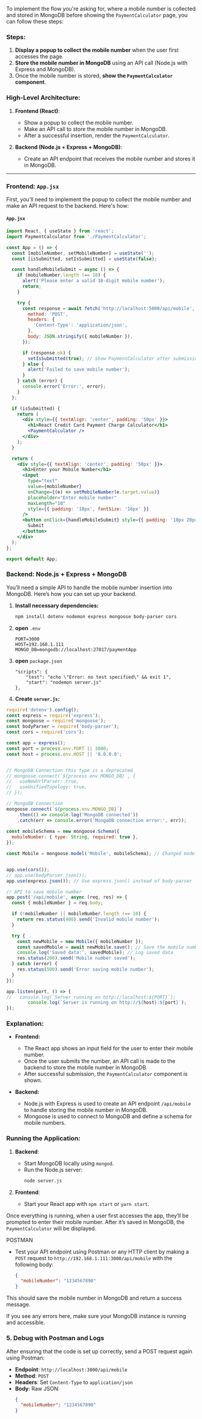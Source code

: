 To implement the flow you're asking for, where a mobile number is collected and stored in MongoDB before showing the `PaymentCalculator` page, you can follow these steps:

### Steps:
1. **Display a popup to collect the mobile number** when the user first accesses the page.
2. **Store the mobile number in MongoDB** using an API call (Node.js with Express and MongoDB).
3. Once the mobile number is stored, **show the `PaymentCalculator` component**.

### High-Level Architecture:
1. **Frontend (React)**:
   - Show a popup to collect the mobile number.
   - Make an API call to store the mobile number in MongoDB.
   - After a successful insertion, render the `PaymentCalculator`.

2. **Backend (Node.js + Express + MongoDB)**:
   - Create an API endpoint that receives the mobile number and stores it in MongoDB.

---

### Frontend: `App.jsx`

First, you'll need to implement the popup to collect the mobile number and make an API request to the backend. Here's how:

#### `App.jsx`

```jsx
import React, { useState } from 'react';
import PaymentCalculator from './PaymentCalculator';

const App = () => {
  const [mobileNumber, setMobileNumber] = useState('');
  const [isSubmitted, setIsSubmitted] = useState(false);

  const handleMobileSubmit = async () => {
    if (mobileNumber.length !== 10) {
      alert('Please enter a valid 10-digit mobile number');
      return;
    }

    try {
      const response = await fetch('http://localhost:5000/api/mobile', {
        method: 'POST',
        headers: {
          'Content-Type': 'application/json',
        },
        body: JSON.stringify({ mobileNumber }),
      });

      if (response.ok) {
        setIsSubmitted(true); // Show PaymentCalculator after submission
      } else {
        alert('Failed to save mobile number');
      }
    } catch (error) {
      console.error('Error:', error);
    }
  };

  if (isSubmitted) {
    return (
      <div style={{ textAlign: 'center', padding: '50px' }}>
        <h1>React Credit Card Payment Charge Calculator</h1>
        <PaymentCalculator />
      </div>
    );
  }

  return (
    <div style={{ textAlign: 'center', padding: '50px' }}>
      <h1>Enter your Mobile Number</h1>
      <input
        type="text"
        value={mobileNumber}
        onChange={(e) => setMobileNumber(e.target.value)}
        placeholder="Enter mobile number"
        maxLength="10"
        style={{ padding: '10px', fontSize: '16px' }}
      />
      <button onClick={handleMobileSubmit} style={{ padding: '10px 20px', marginTop: '20px' }}>
        Submit
      </button>
    </div>
  );
};

export default App;
```

### Backend: Node.js + Express + MongoDB

You’ll need a simple API to handle the mobile number insertion into MongoDB. Here’s how you can set up your backend.

1. **Install necessary dependencies:**

   ```bash
   npm install dotenv nodemon express mongoose body-parser cors
   ```


2. **open** `.env`

    ```
    PORT=3000
    HOST=192.168.1.111
    MONGO_DB=mongodb://localhost:27017/paymentApp
    ```

3. **open** `package.json`

    ```
    "scripts": {
        "test": "echo \"Error: no test specified\" && exit 1",
        "start": "nodemon server.js"
    },
    ```

2. **Create `server.js`:**

```javascript
require('dotenv').config();
const express = require('express');
const mongoose = require('mongoose');
const bodyParser = require('body-parser');
const cors = require('cors');

const app = express();
const port = process.env.PORT || 3000;
const host = process.env.HOST || '0.0.0.0';


// MongoDB Connection this type is a deprecated 
// mongoose.connect(`${process.env.MONGO_DB}`, {
//   useNewUrlParser: true,
//   useUnifiedTopology: true,
// });

// MongoDB Connection 
mongoose.connect(`${process.env.MONGO_DB}`)
    .then(() => console.log('MongoDB connected'))
    .catch(err => console.error('MongoDB connection error:', err));
  
const mobileSchema = new mongoose.Schema({
  mobileNumber: { type: String, required: true },
});

const Mobile = mongoose.model('Mobile', mobileSchema); // Changed model name to be singular


app.use(cors());
// app.use(bodyParser.json());
app.use(express.json()); // Use express.json() instead of body-parser

// API to save mobile number
app.post('/api/mobile', async (req, res) => {
  const { mobileNumber } = req.body;

  if (!mobileNumber || mobileNumber.length !== 10) {
    return res.status(400).send('Invalid mobile number');
  }

  try {
    const newMobile = new Mobile({ mobileNumber });
    const savedMobile = await newMobile.save(); // Save the mobile number
    console.log('Saved data:', savedMobile); // Log saved data
    res.status(200).send('Mobile number saved');
  } catch (error) {
    res.status(500).send('Error saving mobile number');
  }
});

app.listen(port, () => {
//   console.log(`Server running on http://localhost:${PORT}`);
        console.log(`Server is running on http://${host}:${port}`);
});
```

### Explanation:
- **Frontend:**
  - The React app shows an input field for the user to enter their mobile number.
  - Once the user submits the number, an API call is made to the backend to store the mobile number in MongoDB.
  - After successful submission, the `PaymentCalculator` component is shown.
  
- **Backend:**
  - Node.js with Express is used to create an API endpoint `/api/mobile` to handle storing the mobile number in MongoDB.
  - Mongoose is used to connect to MongoDB and define a schema for mobile numbers.
  
### Running the Application:
1. **Backend**:
   - Start MongoDB locally using `mongod`.
   - Run the Node.js server:
     ```bash
     node server.js
     ```
   
2. **Frontend**:
   - Start your React app with `npm start` or `yarn start`.

Once everything is running, when a user first accesses the app, they’ll be prompted to enter their mobile number. After it’s saved in MongoDB, the `PaymentCalculator` will be displayed.


POSTMAN

- Test your API endpoint using Postman or any HTTP client by making a `POST` request to `http://192.168.1.111:3000/api/mobile` with the following body:
  ```json
  {
    "mobileNumber": "1234567890"
  }
  ```
This should save the mobile number in MongoDB and return a success message.


If you see any errors here, make sure your MongoDB instance is running and accessible.

### 5. Debug with Postman and Logs
After ensuring that the code is set up correctly, send a POST request again using Postman:

- **Endpoint**: `http://localhost:3000/api/mobile`
- **Method**: `POST`
- **Headers**: Set `Content-Type` to `application/json`
- **Body**: Raw JSON:
  ```json
  {
    "mobileNumber": "1234567890"
  }
  ```
